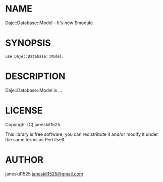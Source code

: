 
# NAME

Daje::Database::Model - It's new $module

# SYNOPSIS

    use Daje::Database::Model;

# DESCRIPTION

Daje::Database::Model is ...

# LICENSE

Copyright (C) janeskil1525.

This library is free software; you can redistribute it and/or modify
it under the same terms as Perl itself.

# AUTHOR

janeskil1525 <janeskil1525@gmail.com>
